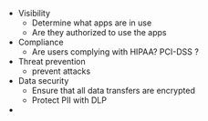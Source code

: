 - Visibility
    - Determine what apps are in use
    - Are they authorized to use the apps
- Compliance
    - Are users complying with HIPAA? PCI-DSS ? 
- Threat prevention
    - prevent attacks
- Data security
    - Ensure that all data transfers are encrypted
    - Protect PII with DLP
- 
